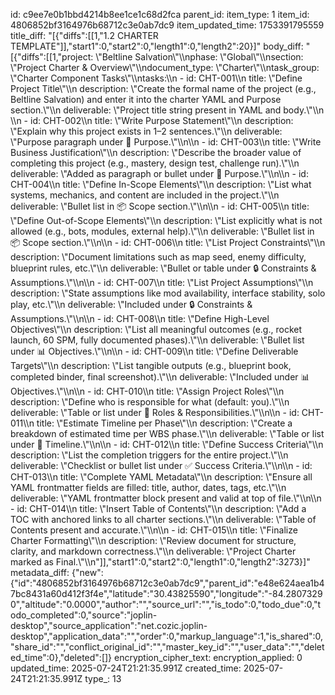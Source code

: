 id: c9ee7e0b1bbd4214b8ee1ce1c68d2fca
parent_id: 
item_type: 1
item_id: 4806852bf3164976b68712c3e0ab7dc9
item_updated_time: 1753391795559
title_diff: "[{\"diffs\":[[1,\"1.2 CHARTER TEMPLATE\"]],\"start1\":0,\"start2\":0,\"length1\":0,\"length2\":20}]"
body_diff: "[{\"diffs\":[[1,\"project: \\\"Beltline Salvation\\\"\\\nphase: \\\"Global\\\"\\\nsection: \\\"Project Charter & Overview\\\"\\\ndocument_type: \\\"Charter\\\"\\\ntask_group: \\\"Charter Component Tasks\\\"\\\ntasks:\\\n  - id: CHT-001\\\n    title: \\\"Define Project Title\\\"\\\n    description: \\\"Create the formal name of the project (e.g., Beltline Salvation) and enter it into the charter YAML and Purpose section.\\\"\\\n    deliverable: \\\"Project title string present in YAML and body.\\\"\\\n  \\\n  - id: CHT-002\\\n    title: \\\"Write Purpose Statement\\\"\\\n    description: \\\"Explain why this project exists in 1–2 sentences.\\\"\\\n    deliverable: \\\"Purpose paragraph under 🎯 Purpose.\\\"\\\n\\\n  - id: CHT-003\\\n    title: \\\"Write Business Justification\\\"\\\n    description: \\\"Describe the broader value of completing this project (e.g., mastery, design test, challenge run).\\\"\\\n    deliverable: \\\"Added as paragraph or bullet under 🎯 Purpose.\\\"\\\n\\\n  - id: CHT-004\\\n    title: \\\"Define In-Scope Elements\\\"\\\n    description: \\\"List what systems, mechanics, and content are included in the project.\\\"\\\n    deliverable: \\\"Bullet list in 📦 Scope section.\\\"\\\n\\\n  - id: CHT-005\\\n    title: \\\"Define Out-of-Scope Elements\\\"\\\n    description: \\\"List explicitly what is not allowed (e.g., bots, modules, external help).\\\"\\\n    deliverable: \\\"Bullet list in 📦 Scope section.\\\"\\\n\\\n  - id: CHT-006\\\n    title: \\\"List Project Constraints\\\"\\\n    description: \\\"Document limitations such as map seed, enemy difficulty, blueprint rules, etc.\\\"\\\n    deliverable: \\\"Bullet or table under 🔒 Constraints & Assumptions.\\\"\\\n\\\n  - id: CHT-007\\\n    title: \\\"List Project Assumptions\\\"\\\n    description: \\\"State assumptions like mod availability, interface stability, solo play, etc.\\\"\\\n    deliverable: \\\"Included under 🔒 Constraints & Assumptions.\\\"\\\n\\\n  - id: CHT-008\\\n    title: \\\"Define High-Level Objectives\\\"\\\n    description: \\\"List all meaningful outcomes (e.g., rocket launch, 60 SPM, fully documented phases).\\\"\\\n    deliverable: \\\"Bullet list under 📊 Objectives.\\\"\\\n\\\n  - id: CHT-009\\\n    title: \\\"Define Deliverable Targets\\\"\\\n    description: \\\"List tangible outputs (e.g., blueprint book, completed binder, final screenshot).\\\"\\\n    deliverable: \\\"Included under 📊 Objectives.\\\"\\\n\\\n  - id: CHT-010\\\n    title: \\\"Assign Project Roles\\\"\\\n    description: \\\"Define who is responsible for what (default: you).\\\"\\\n    deliverable: \\\"Table or list under 👤 Roles & Responsibilities.\\\"\\\n\\\n  - id: CHT-011\\\n    title: \\\"Estimate Timeline per Phase\\\"\\\n    description: \\\"Create a breakdown of estimated time per WBS phase.\\\"\\\n    deliverable: \\\"Table or list under 📅 Timeline.\\\"\\\n\\\n  - id: CHT-012\\\n    title: \\\"Define Success Criteria\\\"\\\n    description: \\\"List the completion triggers for the entire project.\\\"\\\n    deliverable: \\\"Checklist or bullet list under ✅ Success Criteria.\\\"\\\n\\\n  - id: CHT-013\\\n    title: \\\"Complete YAML Metadata\\\"\\\n    description: \\\"Ensure all YAML frontmatter fields are filled: title, author, dates, tags, etc.\\\"\\\n    deliverable: \\\"YAML frontmatter block present and valid at top of file.\\\"\\\n\\\n  - id: CHT-014\\\n    title: \\\"Insert Table of Contents\\\"\\\n    description: \\\"Add a TOC with anchored links to all charter sections.\\\"\\\n    deliverable: \\\"Table of Contents present and accurate.\\\"\\\n\\\n  - id: CHT-015\\\n    title: \\\"Finalize Charter Formatting\\\"\\\n    description: \\\"Review document for structure, clarity, and markdown correctness.\\\"\\\n    deliverable: \\\"Project Charter marked as Final.\\\"\\\n\"]],\"start1\":0,\"start2\":0,\"length1\":0,\"length2\":3273}]"
metadata_diff: {"new":{"id":"4806852bf3164976b68712c3e0ab7dc9","parent_id":"e48e624aea1b47bc8431a60d412f3f4e","latitude":"30.43825590","longitude":"-84.28073290","altitude":"0.0000","author":"","source_url":"","is_todo":0,"todo_due":0,"todo_completed":0,"source":"joplin-desktop","source_application":"net.cozic.joplin-desktop","application_data":"","order":0,"markup_language":1,"is_shared":0,"share_id":"","conflict_original_id":"","master_key_id":"","user_data":"","deleted_time":0},"deleted":[]}
encryption_cipher_text: 
encryption_applied: 0
updated_time: 2025-07-24T21:21:35.991Z
created_time: 2025-07-24T21:21:35.991Z
type_: 13